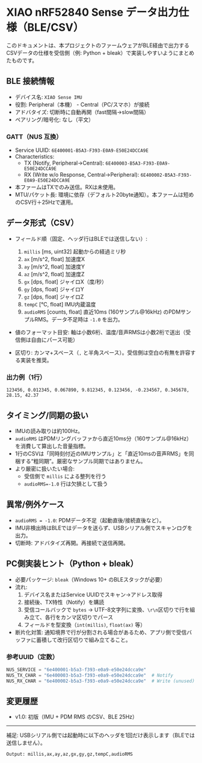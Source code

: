 # XIAO nRF52840 Sense データ出力仕様（BLE/CSV）

このドキュメントは、本プロジェクトのファームウェアがBLE経由で出力するCSVデータの仕様を受信側（例: Python + bleak）で実装しやすいようにまとめたものです。

## BLE 接続情報

- デバイス名: `XIAO Sense IMU`
- 役割: Peripheral（本機） - Central（PC/スマホ）が接続
- アドバタイズ: 切断時に自動再開（fast間隔→slow間隔）
- ペアリング/暗号化: なし（平文）

### GATT（NUS 互換）

- Service UUID: `6E400001-B5A3-F393-E0A9-E50E24DCCA9E`
- Characteristics:
  - TX (Notify, Peripheral→Central): `6E400003-B5A3-F393-E0A9-E50E24DCCA9E`
  - RX (Write w/o Response, Central→Peripheral): `6E400002-B5A3-F393-E0A9-E50E24DCCA9E`
- 本ファームはTXでのみ送信。RXは未使用。
- MTU/パケット長: 環境に依存（デフォルト20byte通知）。本ファームは短めのCSV行＋25Hzで運用。

## データ形式（CSV）

- フィールド順（固定、ヘッダ行はBLEでは送信しない）:
  1. `millis` [ms, uint32] 起動からの経過ミリ秒
  2. `ax` [m/s^2, float] 加速度X
  3. `ay` [m/s^2, float] 加速度Y
  4. `az` [m/s^2, float] 加速度Z
  5. `gx` [dps, float] ジャイロX（度/秒）
  6. `gy` [dps, float] ジャイロY
  7. `gz` [dps, float] ジャイロZ
  8. `tempC` [°C, float] IMU内蔵温度
  9. `audioRMS` [counts, float] 直近10ms (160サンプル@16kHz) のPDMサンプルRMS。データ不足時は `-1.0` を出力。

- 値のフォーマット目安: 軸は小数6桁、温度/音声RMSは小数2桁で送出（受信側は自由にパース可能）
- 区切り: カンマ+スペース（`,` と半角スペース）。受信側は空白の有無を許容する実装を推奨。

### 出力例（1行）

```text
123456, 0.012345, 0.067890, 9.812345, 0.123456, -0.234567, 0.345678, 28.15, 42.37
```

## タイミング/同期の扱い

- IMUの読み取りは約100Hz。
- `audioRMS` はPDMリングバッファから直近10ms分（160サンプル@16kHz）を消費して算出した音量指標。
- 1行のCSVは「同時刻付近のIMUサンプル」と「直近10msの音声RMS」を同梱する“粗同期”。厳密なサンプル同期ではありません。
- より厳密に扱いたい場合:
  - 受信側で `millis` による整列を行う
  - `audioRMS=-1.0` 行は欠損として扱う

## 異常/例外ケース

- `audioRMS = -1.0`: PDMデータ不足（起動直後/接続直後など）。
- IMU非検出時はBLEではデータを送らず、USBシリアル側でスキャンログを出力。
- 切断時: アドバタイズ再開。再接続で送信再開。

## PC側実装ヒント（Python + bleak）

- 必要パッケージ: `bleak`（Windows 10+ のBLEスタックが必要）
- 流れ:
  1. デバイス名またはService UUIDでスキャン→アドレス取得
  2. 接続後、TX特性（Notify）を購読
  3. 受信コールバックで `bytes` → UTF-8文字列に変換、`\r\n`区切りで行を組み立て、各行をカンマ区切りでパース
  4. フィールドを型変換（`int(millis)`, `float(ax)` 等）
- 断片化対策: 通知境界で行が分割される場合があるため、アプリ側で受信バッファに蓄積して改行区切りで組み立てること。

### 参考UUID（定数）

```python
NUS_SERVICE = "6e400001-b5a3-f393-e0a9-e50e24dcca9e"
NUS_TX_CHAR = "6e400003-b5a3-f393-e0a9-e50e24dcca9e"  # Notify
NUS_RX_CHAR = "6e400002-b5a3-f393-e0a9-e50e24dcca9e"  # Write (unused)
```

## 変更履歴

- v1.0: 初版（IMU + PDM RMS のCSV、BLE 25Hz）

---

補足: USBシリアル側では起動時に以下のヘッダを1回だけ表示します（BLEでは送信しません）。

```text
Output: millis,ax,ay,az,gx,gy,gz,tempC,audioRMS
```
